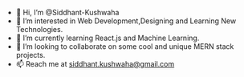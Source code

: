 - 👋 Hi, I’m @Siddhant-Kushwaha
- 👀 I’m interested in Web Development,Designing and Learning New Technologies.
- 🌱 I’m currently learning React.js and Machine Learning.
- 💞️ I’m looking to collaborate on some cool and unique MERN stack projects.
- 📫 Reach me at siddhant.kushwaha@gmail.com

<!---
Siddhant-Kushwaha/Siddhant-Kushwaha is a ✨ special ✨ repository because its `README.md` (this file) appears on your GitHub profile.
You can click the Preview link to take a look at your changes.
--->
